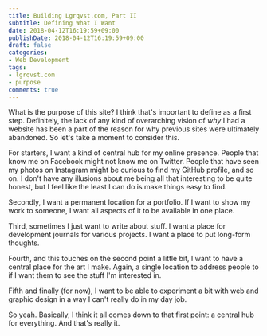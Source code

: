 ```yaml
---
title: Building Lgrqvst.com, Part II
subtitle: Defining What I Want
date: 2018-04-12T16:19:59+09:00
publishDate: 2018-04-12T16:19:59+09:00
draft: false
categories:
- Web Development
tags:
- lgrqvst.com
- purpose
comments: true
---
```


What is the purpose of this site? I think that's important to define as a first step. Definitely, the lack of any kind of overarching vision of _why_ I had a website has been a part of the reason for why previous sites were ultimately abandoned. So let's take a moment to consider this.

For starters, I want a kind of central hub for my online presence. People that know me on Facebook might not know me on Twitter. People that have seen my photos on Instagram might be curious to find my GitHub profile, and so on. I don't have any illusions about me being all that interesting to be quite honest, but I feel like the least I can do is make things easy to find.

Secondly, I want a permanent location for a portfolio. If I want to show my work to someone, I want all aspects of it to be available in one place.

Third, sometimes I just want to write about stuff. I want a place for development journals for various projects. I want a place to put long-form thoughts.

Fourth, and this touches on the second point a little bit, I want to have a central place for the art I make. Again, a single location to address people to if I want them to see the stuff I'm interested in.

Fifth and finally (for now), I want to be able to experiment a bit with web and graphic design in a way I can't really do in my day job.

So yeah. Basically, I think it all comes down to that first point: a central hub for everything. And that's really it.
